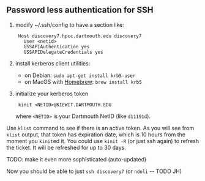 
## Password less authentication for SSH

1. modify ~/.ssh/config to have a section like:

        Host discovery7.hpcc.dartmouth.edu discovery7
	      User <netid>
          GSSAPIAuthentication yes
          GSSAPIDelegateCredentials yes

2. install kerberos client utilities:

     - on Debian: `sudo apt-get install krb5-user`
     - on MacOS with [Homebrew](https://brew.sh/): `brew install krb5`

3. initialize your kerberos token

        kinit <NETID>@KIEWIT.DARTMOUTH.EDU

    where `<NETID>` is your Dartmouth NetID (like `d11191d`).

Use `klist` command to see if there is an active token.
As you will see from `klist` output, that token has expiration date, which is 10 hours from the moment you `kinit`ed it. 
You could use `kinit -R` (or just ssh again) to refresh the ticket.
It will be refreshed for up to 30 days. 

TODO: make it even more sophisticated (auto-updated)

Now you should be able to just `ssh discovery7` (or `ndoli` -- TODO JH)

